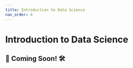 ```yaml
---
title: Introduction to Data Science
nav_order: 4
---
```


# Introduction to Data Science

🚧 Coming Soon! 🛠️
---
